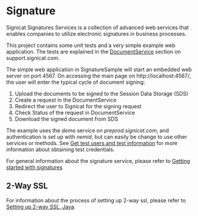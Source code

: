 # Signature

Signicat Signatures Services is a collection of advanced web services that enables companies to utilize electronic signatures in business processes.

This project contains some unit tests and a very simple example web application. 
The tests are explained in the [DocumentService](https://support.signicat.com/display/S2/DocumentService) section on support.signicat.com. 
 
The simple web application in SignatureSample will start an embedded web server on port 4567. 
On accessing the main page on http://localhost:4567/, the user will enter the typical cycle of document signing:
 
1. Upload the documents to be signed to the Session Data Storage (SDS)
2. Create a request in the DocumentService
3. Redirect the user to Signicat for the signing request
4. Check Status of the request in DocumentService
5. Download the signed document from SDS
 
The example uses the *demo* service on *preprod.signicat.com*, and authentication is set up with *nemid*, but can easily be change to use other services or methods.
See [Get test users and test information](https://support.signicat.com/display/S2/Get+test+users+and+test+information) for more information about obtaining test credentials.

For general information about the signature service, please refer to [Getting started with signatures](https://support.signicat.com/display/S2/Getting+started+with+signatures)

## 2-Way SSL
For information about the process of setting up 2-way ssl, please refer to [Setting up 2-way SSL, Java](https://developer.signicat.com/documentation/ssl/setting-up-2-way-ssl-java/). 
